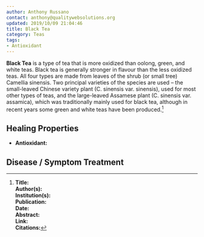 ```yaml
---
author: Anthony Russano
contact: anthony@qualitywebsolutions.org
updated: 2019/10/09 21:04:46
title: Black Tea
category: Teas
tags:
- Antioxidant
---
```

**Black Tea** is a type of tea that is more oxidized than oolong, green, and white teas. Black tea is generally stronger in flavour than the less oxidized teas. All four types are made from leaves of the shrub (or small tree) Camellia sinensis. Two principal varieties of the species are used – the small-leaved Chinese variety plant (C. sinensis var. sinensis), used for most other types of teas, and the large-leaved Assamese plant (C. sinensis var. assamica), which was traditionally mainly used for black tea, although in recent years some green and white teas have been produced.[^1]

## Healing Properties

- **Antioxidant:**

## Disease / Symptom Treatment

[^1]: **Title:** <br>**Author(s):**  <br>**Institution(s):** <br>**Publication:** <i> </i><br>**Date:** <br>**Abstract:** <i> </i><br>**Link:** []()<br>**Citations:**   